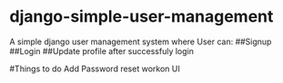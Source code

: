# django-simple-user-management
A simple django user management system where User can:
##Signup
##Login
##Update profile
after successfuly login

#Things to do 
Add Password reset
workon UI
